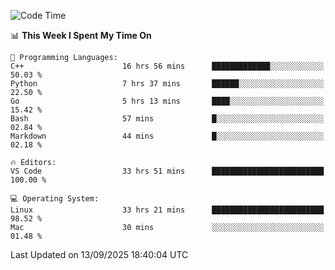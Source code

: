 
<!--START_SECTION:waka-->
![Code Time](http://img.shields.io/badge/Code%20Time-3%2C812%20hrs%2031%20mins-blue)

📊 **This Week I Spent My Time On** 

```text
💬 Programming Languages: 
C++                      16 hrs 56 mins      █████████████░░░░░░░░░░░░   50.03 % 
Python                   7 hrs 37 mins       ██████░░░░░░░░░░░░░░░░░░░   22.50 % 
Go                       5 hrs 13 mins       ████░░░░░░░░░░░░░░░░░░░░░   15.42 % 
Bash                     57 mins             █░░░░░░░░░░░░░░░░░░░░░░░░   02.84 % 
Markdown                 44 mins             █░░░░░░░░░░░░░░░░░░░░░░░░   02.18 % 

🔥 Editors: 
VS Code                  33 hrs 51 mins      █████████████████████████   100.00 % 

💻 Operating System: 
Linux                    33 hrs 21 mins      █████████████████████████   98.52 % 
Mac                      30 mins             ░░░░░░░░░░░░░░░░░░░░░░░░░   01.48 % 
```


 Last Updated on 13/09/2025 18:40:04 UTC
<!--END_SECTION:waka-->

